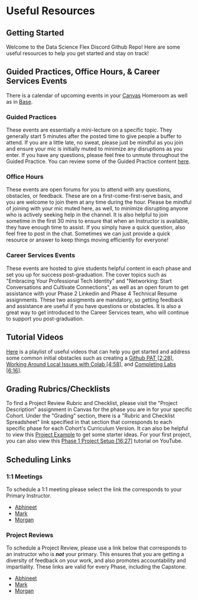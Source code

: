 # Useful Resources

## Getting Started
Welcome to the Data Science Flex Discord Github Repo! Here are some useful resources to help you get started and stay on track!


## Guided Practices, Office Hours, & Career Services Events
There is a calendar of upcoming events in your [Canvas](https://learning.flatironschool.com/) Homeroom as well as in [Base](https://base.flatironschool.com/events). 

### Guided Practices
These events are essentially a mini-lecture on a specific topic. They generally start 5 minutes after the posted time to give people a buffer to attend. If you are a little late, no sweat, please just be mindful as you join and ensure your mic is initially muted to minimize any disruptions as you enter. If you have any questions, please feel free to unmute throughout the Guided Practice. You can review some of the Guided Practice content [here](https://github.com/mark-barbour/ds-flex). 

### Office Hours
These events are open forums for you to attend with any questions, obstacles, or feedback. These are on a first-come-first-serve basis, and you are welcome to join them at any time during the hour. Please be mindful of joining with your mic muted here, as well, to minimize disrupting anyone who is actively seeking help in the channel. It is also helpful to join sometime in the first 30 mins to ensure that when an Instructor is available, they have enough time to assist. If you simply have a quick question, also feel free to post in the chat. Sometimes we can just provide a quick resource or answer to keep things moving efficiently for everyone!

### Career Services Events
These events are hosted to give students helpful content in each phase and set you up for success post-graduation. The cover topics such as "Embracing Your Professional Tech Identity" and "Networking: Start Conversations and Cultivate Connections", as well as an open forum to get assistance with your Phase 2 Linkedin and Phase 4 Technical Resume assignments. These two assigments are mandatory, so getting feedback and assistance are useful if you have questions or obstacles. It is also a great way to get introduced to the Career Services team, who will continue to support you post-graduation.

## Tutorial Videos
[Here](https://youtube.com/playlist?list=PLyegY76QmnvYTTdLuX4JF7Vq6kKFTxm8a&si=49g1uOeZoFJV7v2b) is a playlist of useful videos that can help you get started and address some common initial obstacles such as creating a [Github PAT [2:28]](https://youtu.be/AAsrZcV45d8?si=GrvyRcD34DLzErMW), [Working Around Local Issues with Colab [4:58]](https://youtu.be/bLURfkSXnGw?si=MdWrhaJbPdfnqCG0), and [Completing Labs [6:16]](https://youtu.be/iW1wgOx4t1o?si=xcqXrIoj_HSed1Gp).

## Grading Rubrics/Checklists
To find a Project Review Rubric and Checklist, please visit the "Project Description" assignment in Canvas for the phase you are in for your specific Cohort. Under the "Grading" section, there is a "Rubric and Checklist Spreadsheet" link specified in that section that corresponds to each specific phase for each Cohort's Curriculum Version. It can also be helpful to view this [Project Example](https://github.com/learn-co-curriculum/dsc-project-template/tree/example-mvp) to get some starter ideas. For your first project, you can also view this [Phase 1 Project Setup [16:27]](https://youtu.be/xOoCd5VBzXw?si=kOL0GbK4s9vsbZz0) tutorial on YouTube.

## Scheduling Links
### 1:1 Meetings
To schedule a 1:1 meeting please select the link the corresponds to your Primary Instructor.
 * [Abhineet](https://go.oncehub.com/Abhineetweekly)
 * [Mark](https://go.oncehub.com/FlexBookingsMark)
 * [Morgan](https://go.oncehub.com/1on1withMorgan)

### Project Reviews
To schedule a Project Review, please use a link below that corresponds to an instructor who is ***not*** your primary. This ensures that you are getting a diversity of feedback on your work, and also promotes accountability and impartiality. These links are valid for every Phase, including the Capstone. 
 * [Abhineet](https://go.oncehub.com/AbhineetProjectAssessment)
 * [Mark](https://go.oncehub.com/ODSProjectReviewMark)
 * [Morgan](https://go.oncehub.com/projectreviewmorgan)